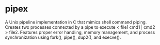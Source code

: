 # pipex
A Unix pipeline implementation in C that mimics shell command piping. Creates two processes connected by a pipe to execute &lt; file1 cmd1 | cmd2 > file2. Features proper error handling, memory management, and process synchronization using fork(), pipe(), dup2(), and execve().
